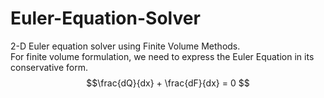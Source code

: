 # Euler-Equation-Solver
2-D Euler equation solver using Finite Volume Methods.  
For finite volume formulation, we need to express the Euler Equation in its conservative form.  
$$\frac{dQ}{dx} + \frac{dF}{dx} = 0 $$
